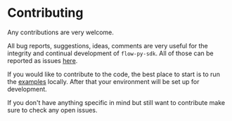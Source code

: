 # Contributing

Any contributions are very welcome. 

All bug reports, suggestions, ideas, comments are very useful for the integrity and continual development of `flow-py-sdk`. All of those can be reported as issues [here](https://github.com/janezpodhostnik/flow-py-sdk/issues).

If you would like to contribute to the code, the best place to start is to run the [examples](./examples.md) locally. After that your environment will be set up for development.

If you don't have anything specific in mind but still want to contribute make sure to check any open issues.


